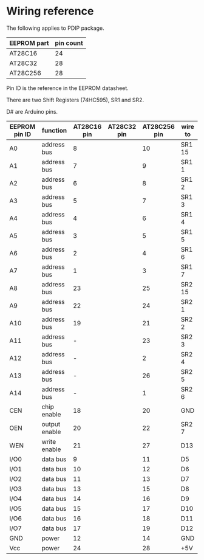 # Wiring reference

The following applies to PDIP package.

| EEPROM part | pin count |
|-------------|-----------|
| AT28C16     | 24        |
| AT28C32     | 28        |
| AT28C256    | 28        |

Pin ID is the reference in the EEPROM datasheet.

There are two Shift Registers (74HC595), SR1 and SR2.

D# are Arduino pins.

| EEPROM pin ID | function    | AT28C16 pin | AT28C32 pin | AT28C256 pin | wire to |
|--------|-------------|---------|--------------|--------------|---------------|
| A0     | address bus | 8 | | 10 | SR1 15 | 
| A1   | address bus | 7 | | 9 | SR1 1 | 
| A2   | address bus | 6 | | 8 | SR1 2 | 
| A3    | address bus | 5 | | 7| SR1 3 | 
| A4   | address bus | 4 | | 6 | SR1 4 | 
| A5    | address bus | 3 | | 5 | SR1 5 | 
| A6    | address bus | 2 | | 4 | SR1 6 | 
| A7    | address bus | 1 | | 3 | SR1 7 | 
| A8    | address bus | 23 | | 25 | SR2 15  | 
| A9    | address bus | 22 | | 24 | SR2 1 | 
| A10   | address bus | 19 | | 21 | SR2 2 | 
| A11   | address bus | - | | 23 | SR2 3 |
| A12   | address bus | - | | 2 | SR2 4 |
| A13 | address bus | - | | 26 | SR2 5 |
| A14 | address bus | - | | 1 | SR2 6 |
| CEN | chip enable | 18 | | 20 | GND | 
| OEN | output enable | 20 | | 22 | SR2 7|
| WEN | write enable | 21 | | 27| D13 |
| I/O0 | data bus | 9 | | 11 | D5 | 
| I/O1 | data bus | 10 | | 12 | D6 | 
| I/O2 | data bus | 11 | | 13 | D7 | 
| I/O3 | data bus | 13 | | 15 | D8 | 
| I/O4 | data bus | 14 | | 16 | D9 | 
| I/O5 | data bus | 15 | | 17 | D10 | 
| I/O6 | data bus | 16 | | 18 | D11 | 
| I/O7 | data bus | 17 | | 19 | D12 | 
| GND | power | 12 | | 14 | GND | 
| Vcc | power | 24 | | 28 |  +5V | 
